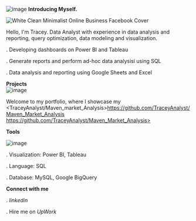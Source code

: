 ![image](https://github.com/user-attachments/assets/b3376dd2-4dcd-4757-9242-58e04aa0f2d1) **Introducing Myself.**  

![White Clean Minimalist Online Business Facebook Cover](https://github.com/user-attachments/assets/92d906c8-e4ce-4777-a359-9f07d7568657)

Hello, I'm Tracey. Data Analyst with experience in data analysis and reporting, query optimization, data modeling and visualization.

 . Developing dashboards on Power BI and Tableau
 
 . Generate reports and perform ad-hoc data analysisi using SQL
 
 . Data analysis and reporting using Google Sheets and Excel

**Projects**                    
![image](https://github.com/user-attachments/assets/bd57d504-3ce4-4b59-8f2e-fc001bdc1d19)

Welcome to my portfolio, where I showcase my <TraceyAnalyst/Maven_market_Analysis>https://github.com/TraceyAnalyst/Maven_Market_Analysis https://github.com/TraceyAnalyst/Maven_Market_Analysis> 

**Tools**

![image](https://github.com/user-attachments/assets/7405c5d5-80f5-4379-8410-3fb30ea4a6bf)
  
  . Visualization: Power BI, Tableau
  
  . Language: SQL
  
  . Database: MySQL, Google BigQuery

**Connect with me**

. *linkedin*

. Hire me on *UpWork* 


